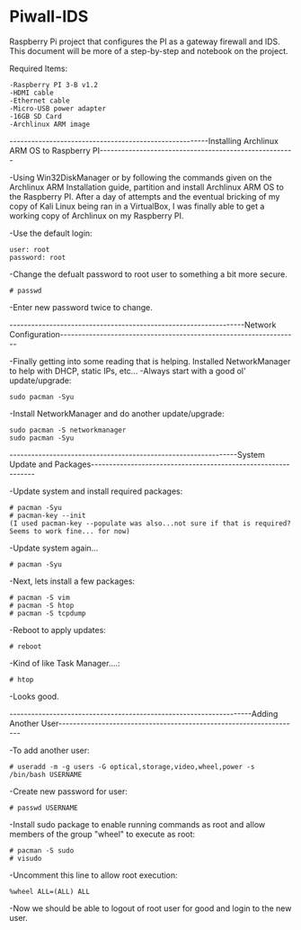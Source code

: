 # Piwall-IDS
Raspberry Pi project that configures the PI as a gateway firewall and IDS.
This document will be more of a step-by-step and notebook on the project.

Required Items:

    -Raspberry PI 3-B v1.2
    -HDMI cable
    -Ethernet cable
    -Micro-USB power adapter
    -16GB SD Card
    -Archlinux ARM image


-------------------------------------------------------Installing Archlinux ARM OS to Raspberry PI------------------------------------------------------

-Using Win32DiskManager or by following the commands given on the Archlinux ARM Installation guide, partition and install Archlinux ARM OS to the Raspberry PI.
After a day of attempts and the eventual bricking of my copy of Kali Linux being ran in a VirtualBox, I was finally able to get a working copy of Archlinux on my
Raspberry PI.
    
-Use the default login:

    user: root
    password: root
    
-Change the defualt password to root user to something a bit more secure.

    # passwd
    
-Enter new password twice to change.

-----------------------------------------------------------------Network Configuration------------------------------------------------------------------

-Finally getting into some reading that is helping. Installed NetworkManager to help with DHCP, static IPs, etc...
-Always start with a good ol' update/upgrade:

    sudo pacman -Syu
    
-Install NetworkManager and do another update/upgrade:

    sudo pacman -S networkmanager
    sudo pacman -Syu


    
---------------------------------------------------------------System Update and Packages--------------------------------------------------------------

-Update system and install required packages:

    # pacman -Syu
    # pacman-key --init
    (I used pacman-key --populate was also...not sure if that is required? Seems to work fine... for now)
    
-Update system again...

    # pacman -Syu
    
-Next, lets install a few packages:

    # pacman -S vim
    # pacman -S htop
    # pacman -S tcpdump
    
-Reboot to apply updates:

    # reboot
    
-Kind of like Task Manager....:

    # htop
    
-Looks good.
    
-------------------------------------------------------------------Adding Another User-------------------------------------------------------------------

-To add another user:

    # useradd -m -g users -G optical,storage,video,wheel,power -s /bin/bash USERNAME
    
-Create new password for user:

    # passwd USERNAME
    
-Install sudo package to enable running commands as root and allow members of the group "wheel" to execute as root:

    # pacman -S sudo
    # visudo
    
-Uncomment this line to allow root execution:
    
    %wheel ALL=(ALL) ALL
    
-Now we should be able to logout of root user for good and login to the new user.
